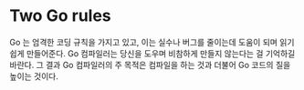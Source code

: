 # Two Go rules

Go 는 엄격한 코딩 규칙을 가지고 있고, 이는 실수나 버그를 줄이는데 도움이 되며 읽기 쉽게 만들어준다.
Go 컴파일러는 당신을 도우며 비참하게 만들지 않는다는 걸 기억하길 바란다. 그 결과 Go 컴파일러의 주 목적은 컴파일을 하는 것과 더불어 Go 코드의 질을 높이는 것이다.  
